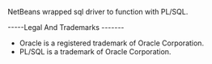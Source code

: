 NetBeans wrapped sql driver to function with PL/SQL.

-----Legal And Trademarks -------
  * Oracle is a registered trademark of Oracle Corporation.
  * PL/SQL is a trademark of Oracle Corporation.